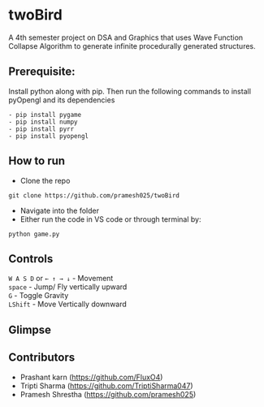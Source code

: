 # twoBird
A 4th semester project on DSA and Graphics that uses Wave Function Collapse Algorithm to generate infinite procedurally generated structures.

## Prerequisite:
Install python along with pip. Then run the following commands to install pyOpengl and its dependencies
```
- pip install pygame
- pip install numpy
- pip install pyrr
- pip install pyopengl
```

## How to run
- Clone the repo
```
git clone https://github.com/pramesh025/twoBird
```
- Navigate into the folder
- Either run the code in VS code or through terminal by:
```
python game.py
```

## Controls
``` W A S D ``` or ``` ← ↑ → ↓ ``` - Movement  
``` space ``` - Jump/ Fly vertically upward  
``` G ``` - Toggle Gravity  
``` LShift ``` - Move Vertically downward  

## Glimpse

## Contributors 
- Prashant karn (https://github.com/FluxO4)
- Tripti Sharma (https://github.com/TriptiSharma047)
- Pramesh Shrestha (https://github.com/pramesh025)
